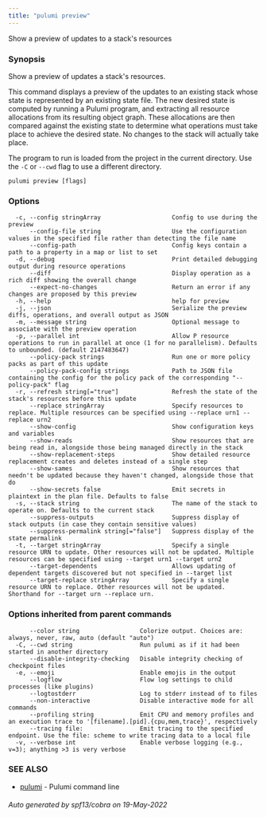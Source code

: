 ```yaml
---
title: "pulumi preview"
---
```




Show a preview of updates to a stack's resources

### Synopsis

Show a preview of updates a stack's resources.

This command displays a preview of the updates to an existing stack whose state is
represented by an existing state file. The new desired state is computed by running
a Pulumi program, and extracting all resource allocations from its resulting object graph.
These allocations are then compared against the existing state to determine what
operations must take place to achieve the desired state. No changes to the stack will
actually take place.

The program to run is loaded from the project in the current directory. Use the `-C` or
`--cwd` flag to use a different directory.

```
pulumi preview [flags]
```

### Options

```
  -c, --config stringArray                    Config to use during the preview
      --config-file string                    Use the configuration values in the specified file rather than detecting the file name
      --config-path                           Config keys contain a path to a property in a map or list to set
  -d, --debug                                 Print detailed debugging output during resource operations
      --diff                                  Display operation as a rich diff showing the overall change
      --expect-no-changes                     Return an error if any changes are proposed by this preview
  -h, --help                                  help for preview
  -j, --json                                  Serialize the preview diffs, operations, and overall output as JSON
  -m, --message string                        Optional message to associate with the preview operation
  -p, --parallel int                          Allow P resource operations to run in parallel at once (1 for no parallelism). Defaults to unbounded. (default 2147483647)
      --policy-pack strings                   Run one or more policy packs as part of this update
      --policy-pack-config strings            Path to JSON file containing the config for the policy pack of the corresponding "--policy-pack" flag
  -r, --refresh string[="true"]               Refresh the state of the stack's resources before this update
      --replace stringArray                   Specify resources to replace. Multiple resources can be specified using --replace urn1 --replace urn2
      --show-config                           Show configuration keys and variables
      --show-reads                            Show resources that are being read in, alongside those being managed directly in the stack
      --show-replacement-steps                Show detailed resource replacement creates and deletes instead of a single step
      --show-sames                            Show resources that needn't be updated because they haven't changed, alongside those that do
      --show-secrets false                    Emit secrets in plaintext in the plan file. Defaults to false
  -s, --stack string                          The name of the stack to operate on. Defaults to the current stack
      --suppress-outputs                      Suppress display of stack outputs (in case they contain sensitive values)
      --suppress-permalink string[="false"]   Suppress display of the state permalink
  -t, --target stringArray                    Specify a single resource URN to update. Other resources will not be updated. Multiple resources can be specified using --target urn1 --target urn2
      --target-dependents                     Allows updating of dependent targets discovered but not specified in --target list
      --target-replace stringArray            Specify a single resource URN to replace. Other resources will not be updated. Shorthand for --target urn --replace urn.
```

### Options inherited from parent commands

```
      --color string                 Colorize output. Choices are: always, never, raw, auto (default "auto")
  -C, --cwd string                   Run pulumi as if it had been started in another directory
      --disable-integrity-checking   Disable integrity checking of checkpoint files
  -e, --emoji                        Enable emojis in the output
      --logflow                      Flow log settings to child processes (like plugins)
      --logtostderr                  Log to stderr instead of to files
      --non-interactive              Disable interactive mode for all commands
      --profiling string             Emit CPU and memory profiles and an execution trace to '[filename].[pid].{cpu,mem,trace}', respectively
      --tracing file:                Emit tracing to the specified endpoint. Use the file: scheme to write tracing data to a local file
  -v, --verbose int                  Enable verbose logging (e.g., v=3); anything >3 is very verbose
```

### SEE ALSO

* [pulumi](/docs/reference/cli/pulumi/)	 - Pulumi command line

###### Auto generated by spf13/cobra on 19-May-2022
